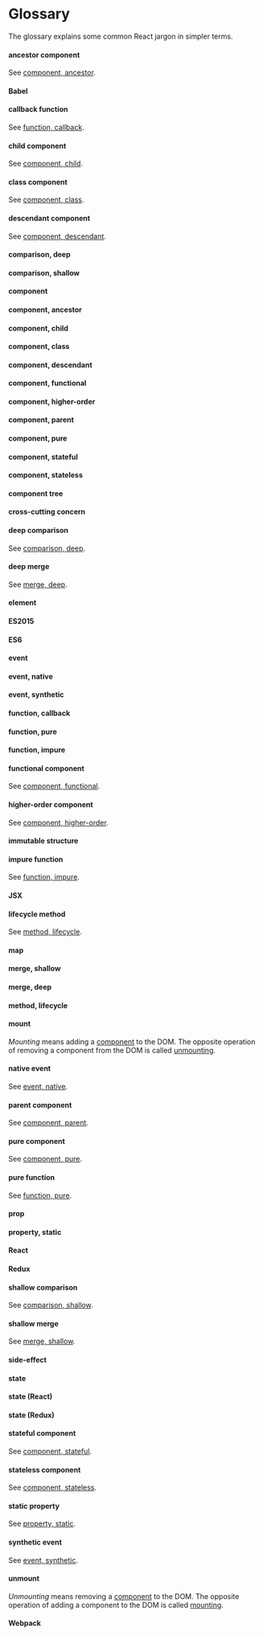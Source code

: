 # Glossary

The glossary explains some common React jargon in simpler terms.

#### ancestor component

See [component, ancestor](#component-ancestor).

#### Babel

#### callback function

See [function, callback](#function-callback).

#### child component

See [component, child](#component-child).

#### class component

See [component, class](#component-class).

#### descendant component

See [component, descendant](#component-descendant).

#### comparison, deep

#### comparison, shallow

#### component

#### component, ancestor

#### component, child

#### component, class

#### component, descendant

#### component, functional

#### component, higher-order

#### component, parent

#### component, pure

#### component, stateful

#### component, stateless

#### component tree

#### cross-cutting concern

#### deep comparison

See [comparison, deep](#comparison-deep).

#### deep merge

See [merge, deep](#merge-deep).

#### element

#### ES2015

#### ES6

#### event

#### event, native

#### event, synthetic

#### function, callback

#### function, pure

#### function, impure

#### functional component

See [component, functional](#component-functional).

#### higher-order component

See [component, higher-order](#component-higher-order).

#### immutable structure

#### impure function

See [function, impure](#function-impure).

#### JSX

#### lifecycle method

See [method, lifecycle](#method-lifecycle).

#### map

#### merge, shallow

#### merge, deep

#### method, lifecycle

#### mount

_Mounting_ means adding a [component](#component) to the DOM. The opposite operation of removing a component from the DOM is called [unmounting](#unmount).

#### native event

See [event, native](#event-native).

#### parent component

See [component, parent](#component-parent).

#### pure component

See [component, pure](#component-pure).

#### pure function

See [function, pure](#function-pure).

#### prop

#### property, static

#### React

#### Redux

#### shallow comparison

See [comparison, shallow](#comparison-shallow).

#### shallow merge

See [merge, shallow](#merge-shallow).

#### side-effect

#### state

#### state (React)

#### state (Redux)

#### stateful component

See [component, stateful](#component-stateful).

#### stateless component

See [component, stateless](#component-stateless).

#### static property

See [property, static](#property-static).

#### synthetic event

See [event, synthetic](#event-synthetic).

#### unmount

_Unmounting_ means removing a [component](#component) to the DOM. The opposite operation of adding a component to the DOM is called [mounting](#mount).

#### Webpack


